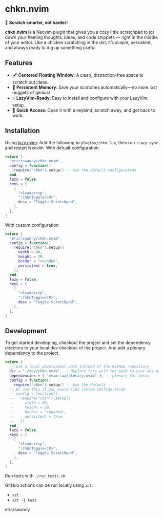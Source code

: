 # chkn.nvim

🐔 **Scratch smarter, not harder!**

**chkn.nvim** is a Neovim plugin that gives you a cozy little scratchpad to jot down your fleeting thoughts, ideas, and code snippets — right in the middle of your editor. Like a chicken scratching in the dirt, it’s simple, persistent, and always ready to dig up something useful.

## Features

- 🖋️ **Centered Floating Window**: A clean, distraction-free space to scratch out ideas.
- 💾 **Persistent Memory**: Save your scratches automatically—no more lost nuggets of genius!
- ⚡ **LazyVim-Ready**: Easy to install and configure with your LazyVim setup.
- 🐓 **Quick Access**: Open it with a keybind, scratch away, and get back to work.

## Installation

Using [lazy.nvim](https://github.com/folke/lazy.nvim):
Add the following to `plugins/chkn.lua`, then run `:Lazy sync` and restart Neovim.
With defualt configuration:

```lua
return {
  "ericrswanny/chkn.nvim",
  config = function()
    require("chkn").setup() -- Use the default configuration
  end,
  lazy = false,
  keys = {
    {
      "<leader>sp",
      ":ChknToggle<CR>",
      desc = "Toggle Scratchpad",
    },
  },
}
```

With custom configuration:

```lua
return {
  "ericrswanny/chkn.nvim",
  config = function()
    require("chkn").setup({
      width = 80,
      height = 20,
      border = "rounded",
      persistent = true,
    })
  end,
  lazy = false,
  keys = {
    {
      "<leader>sp",
      ":ChknToggle<CR>",
      desc = "Toggle Scratchpad",
    },
  },
}
```

## Development

To get started developing, checkout the project and set the dependency directory to your local dev checkout of the project. And add a plenary dependency to the project.

```lua
return {
  -- Use a local development path instead of the GitHub repository
  dir = "~/dev/chkn.nvim", -- Replace this with the path to your dev dir
  dependencies = { "nvim-lua/plenary.nvim" }, -- plenary for tests
  config = function()
    require("chkn").setup() -- Use the default
  -- Or use this if you would like custom configuration
  -- config = function()
  --   require("chkn").setup({
  --     width = 80,
  --     height = 20,
  --     border = "rounded",
  --     persistent = true,
  --   })
  end,
  lazy = false,
  keys = {
    {
      "<leader>sp",
      ":ChknToggle<CR>",
      desc = "Toggle Scratchpad",
    },
  },
}
```

Run tests with `./run_tests.sh`

GitHub actions can be run locally using `act`.

- `act`
- `act -j test`

ericrswanny
